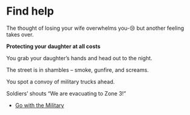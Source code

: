 # Find help

The thought of losing your wife overwhelms you-😢
but another feeling takes over.

**Protecting your daughter at all costs**

You grab your daughter’s hands and head out to the night.

The street is in shambles – smoke, gunfire, and screams.

You spot a convoy of military trucks ahead.

Soldiers’ shouts
“We are evacuating to Zone 3!”

- [Go with the Military](./scene6A.md)

